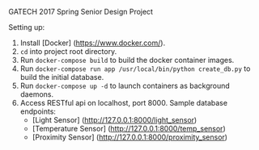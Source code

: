 GATECH 2017 Spring Senior Design Project

Setting up:

1. Install [Docker] (https://www.docker.com/).
2. `cd` into project root directory.
3. Run `docker-compose build` to build the docker container images.
3. Run `docker-compose run app /usr/local/bin/python create_db.py` to build the initial database.
4. Run `docker-compose up -d` to launch containers as background daemons.
5. Access RESTful api on localhost, port 8000.
   Sample database endpoints:
   * [Light Sensor] (http://127.0.0.1:8000/light_sensor)
   * [Temperature Sensor] (http://127.0.0.1:8000/temp_sensor)
   * [Proximity Sensor] (http://127.0.0.1:8000/proximity_sensor)
